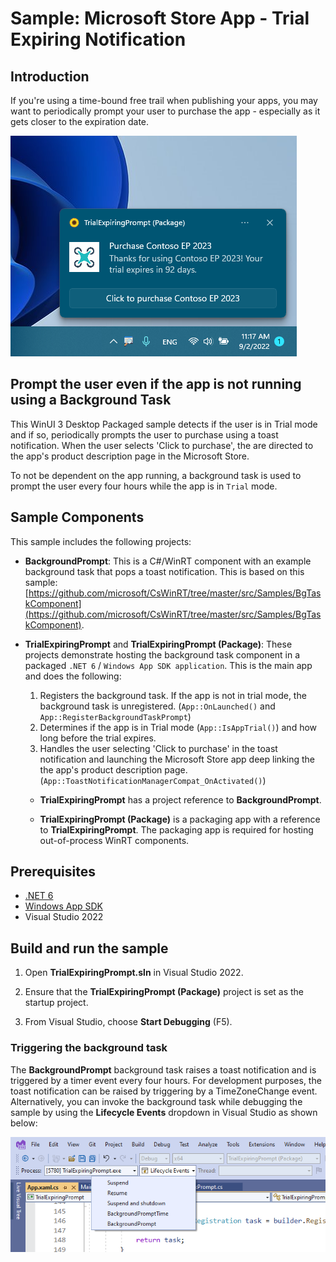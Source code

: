 # Sample:  Microsoft Store App - Trial Expiring Notification

## Introduction
If you're using a time-bound free trail when publishing your apps, you may want to periodically prompt your user to purchase the app - especially as it gets closer to the expiration date.

![toast](./Images/TrialExpiringPrompt.png)

## Prompt the user even if the app is not running using a Background Task

This WinUI 3 Desktop Packaged sample detects if the user is in Trial mode and if so, periodically prompts the user to purchase using a toast notification. When the user selects 'Click to purchase', the are directed to the app's product description page in the Microsoft Store.

To not be dependent on the app running, a background task is used to prompt the user every four hours while the app is in ```Trial``` mode.

## Sample Components

This sample includes the following projects:

- **BackgroundPrompt**: This is a C#/WinRT component with an example background task that pops a toast notification. This is based on this sample: [https://github.com/microsoft/CsWinRT/tree/master/src/Samples/BgTaskComponent](https://github.com/microsoft/CsWinRT/tree/master/src/Samples/BgTaskComponent).

- **TrialExpiringPrompt** and **TrialExpiringPrompt (Package)**: These projects demonstrate hosting the background task component in a packaged ```.NET 6``` / ```Windows App SDK application```. This is the main app and does the following:
  1) Registers the background task. If the app is not in trial mode, the background task is unregistered. (```App::OnLaunched()``` and ```App::RegisterBackgroundTaskPrompt```)
  3) Determines if the app is in Trial mode (```App::IsAppTrial()```) and how long before the trial expires.
  4) Handles the user selecting 'Click to purchase' in the toast notification and launching the Microsoft Store app deep linking the the app's product description page. (```App::ToastNotificationManagerCompat_OnActivated()```)

  - **TrialExpiringPrompt** has a project reference to **BackgroundPrompt**.

  - **TrialExpiringPrompt (Package)** is a packaging app with a reference to **TrialExpiringPrompt**. The packaging app is required for hosting out-of-process WinRT components.

## Prerequisites

* [.NET 6](https://dotnet.microsoft.com/download/dotnet/6.0)
* [Windows App SDK](https://docs.microsoft.com/en-us/windows/apps/windows-app-sdk/set-up-your-development-environment?tabs=vs-2022-17-1-a%2Cvs-2022-17-1-b)
* Visual Studio 2022

## Build and run the sample

1. Open **TrialExpiringPrompt.sln** in Visual Studio 2022.

2. Ensure that the **TrialExpiringPrompt (Package)** project is set as the startup project.

3. From Visual Studio, choose **Start Debugging** (F5).

### Triggering the background task

The **BackgroundPrompt** background task raises a toast notification and is triggered by a timer event every four hours. For development purposes, the toast notification can be raised by triggering by a TimeZoneChange event. Alternatively, you can invoke the background task while debugging the sample by using the **Lifecycle Events** dropdown in Visual Studio as shown below:

![Lifecycle Events dropdown](./Images/LifeCycleEvents.png)

